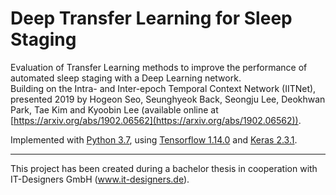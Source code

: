 # Deep Transfer Learning for Sleep Staging
Evaluation of Transfer Learning methods to improve the performance of automated sleep staging with a Deep Learning network. <br/>
Building on the Intra- and Inter-epoch Temporal Context Network (IITNet), presented 2019 by Hogeon Seo, Seunghyeok Back, Seongju Lee, Deokhwan Park, Tae Kim and Kyoobin Lee (available online at [https://arxiv.org/abs/1902.06562](https://arxiv.org/abs/1902.06562)).

Implemented with [Python 3.7](https://www.python.org/), using [Tensorflow 1.14.0](https://www.tensorflow.org/) and [Keras 2.3.1](https://keras.io/).

------------------
This project has been created during a bachelor thesis in cooperation with IT-Designers GmbH (www.it-designers.de).
